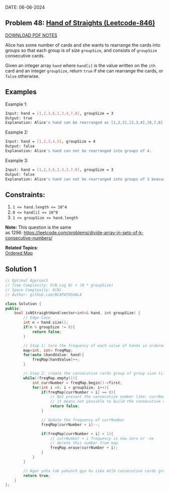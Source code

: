 DATE: 06-06-2024

## Problem 48: [ Hand of Straights (Leetcode-846) ](https://leetcode.com/problems/hand-of-straights)

[DOWNLOAD PDF NOTES](https://drive.google.com/drive/u/1/folders/1V1lszXbUO97guTtDgW8AWcIkryRB2uW9)

Alice has some number of cards and she wants to rearrange the cards into groups so that each group is of size `groupSize`, and consists of `groupSize` consecutive cards.

Given an integer array `hand` where `hand[i]` is the value written on the `ith` card and an integer `groupSize`, return `true` if she can rearrange the cards, or `false` otherwise.

## Examples

Example 1:

```bash
Input: hand = [1,2,3,6,2,3,4,7,8], groupSize = 3
Output: true
Explanation: Alice's hand can be rearranged as [1,2,3],[2,3,4],[6,7,8]
```

Example 2:

```bash
Input: hand = [1,2,3,4,5], groupSize = 4
Output: false
Explanation: Alice's hand can not be rearranged into groups of 4.
```

Example 3:

```bash
Input: hand = [1,2,3,6,2,3,3,7,8], groupSize = 3
Output: false
Explanation: Alice's hand can not be rearranged into groups of 3 beacuase of second group [1,2,3], [2,3,3], [6,7,8]
```

## Constraints:

1. `1 <= hand.length <= 10^4`
2. `0 <= hand[i] <= 10^9`
3. `1 <= groupSize <= hand.length`

<strong>Note:</strong> This question is the same as&nbsp;1296:&nbsp;<a href="https://leetcode.com/problems/divide-array-in-sets-of-k-consecutive-numbers/">https://leetcode.com/problems/divide-array-in-sets-of-k-consecutive-numbers/</a>

**Related Topics**:  
[Ordered Map](https://leetcode.com/tag/ordered-map/)

## Solution 1

```cpp
// Optimal Approach
// Time Complexity: O(N Log N) + (N * groupSize)
// Space Complexity: O(N)
// Author: github.com/BCAPATHSHALA

class Solution {
public:
    bool isNStraightHand(vector<int>& hand, int groupSize) {
        // Edge Case
        int n = hand.size();
        if(n % groupSize != 0){
            return false;
        }

        // Step 1: tore the frequency of each value of hands in ordered map
        map<int, int> freqMap;
        for(auto &handValue: hand){
            freqMap[handValue]++;
        }

        // Step 2: create the consecutive cards group of group size till map is not empty
        while(!freqMap.empty()){
            int currNumber = freqMap.begin()->first;
            for(int i =0; i < groupSize; i++){
                if(freqMap[currNumber + i] == 0){
                    // Not present the consecutive number like: currNumber + 0, currNumber + 1 ...
                    // it means not possible to build the consecutive cards group
                    return false;
                }

                // Update the frequency of currNumber
                freqMap[currNumber + i]--;

                if(freqMap[currNumber + i] < 1){
                    // currNumber + i frequency is now zero or -ve
                    // delete this number from map
                    freqMap.erase(currNumber + i);
                }
            }
        }

        // Agar ynha tak pahunch gya hu iska mtlb consecutive cards group ban gya hai
        return true;
    }
};
```
